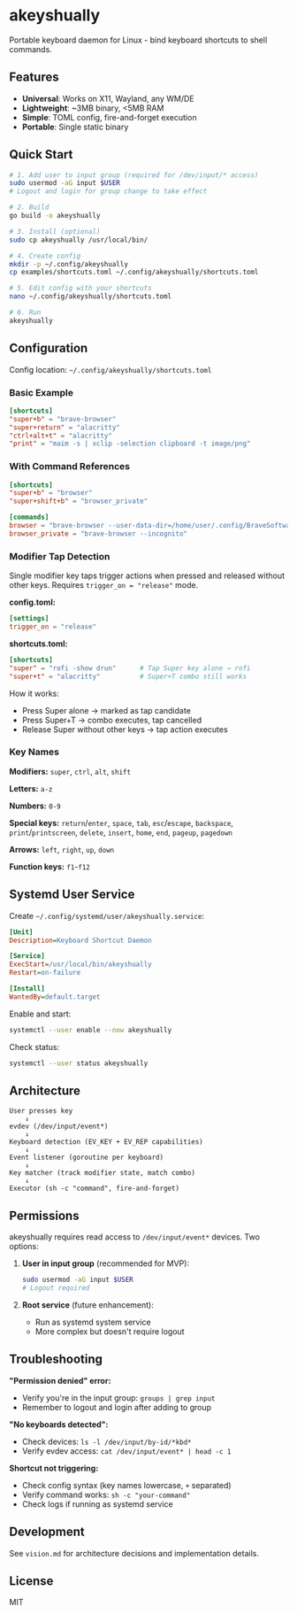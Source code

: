 # akeyshually

Portable keyboard daemon for Linux - bind keyboard shortcuts to shell commands.

## Features

- **Universal**: Works on X11, Wayland, any WM/DE
- **Lightweight**: ~3MB binary, <5MB RAM
- **Simple**: TOML config, fire-and-forget execution
- **Portable**: Single static binary

## Quick Start

```bash
# 1. Add user to input group (required for /dev/input/* access)
sudo usermod -aG input $USER
# Logout and login for group change to take effect

# 2. Build
go build -o akeyshually

# 3. Install (optional)
sudo cp akeyshually /usr/local/bin/

# 4. Create config
mkdir -p ~/.config/akeyshually
cp examples/shortcuts.toml ~/.config/akeyshually/shortcuts.toml

# 5. Edit config with your shortcuts
nano ~/.config/akeyshually/shortcuts.toml

# 6. Run
akeyshually
```

## Configuration

Config location: `~/.config/akeyshually/shortcuts.toml`

### Basic Example

```toml
[shortcuts]
"super+b" = "brave-browser"
"super+return" = "alacritty"
"ctrl+alt+t" = "alacritty"
"print" = "maim -s | xclip -selection clipboard -t image/png"
```

### With Command References

```toml
[shortcuts]
"super+b" = "browser"
"super+shift+b" = "browser_private"

[commands]
browser = "brave-browser --user-data-dir=/home/user/.config/BraveSoftware/default"
browser_private = "brave-browser --incognito"
```

### Modifier Tap Detection

Single modifier key taps trigger actions when pressed and released without other keys. Requires `trigger_on = "release"` mode.

**config.toml:**
```toml
[settings]
trigger_on = "release"
```

**shortcuts.toml:**
```toml
[shortcuts]
"super" = "rofi -show drun"      # Tap Super key alone → rofi
"super+t" = "alacritty"          # Super+T combo still works
```

How it works:
- Press Super alone → marked as tap candidate
- Press Super+T → combo executes, tap cancelled
- Release Super without other keys → tap action executes

### Key Names

**Modifiers:** `super`, `ctrl`, `alt`, `shift`

**Letters:** `a-z`

**Numbers:** `0-9`

**Special keys:** `return`/`enter`, `space`, `tab`, `esc`/`escape`, `backspace`, `print`/`printscreen`, `delete`, `insert`, `home`, `end`, `pageup`, `pagedown`

**Arrows:** `left`, `right`, `up`, `down`

**Function keys:** `f1`-`f12`

## Systemd User Service

Create `~/.config/systemd/user/akeyshually.service`:

```ini
[Unit]
Description=Keyboard Shortcut Daemon

[Service]
ExecStart=/usr/local/bin/akeyshually
Restart=on-failure

[Install]
WantedBy=default.target
```

Enable and start:

```bash
systemctl --user enable --now akeyshually
```

Check status:

```bash
systemctl --user status akeyshually
```

## Architecture

```
User presses key
    ↓
evdev (/dev/input/event*)
    ↓
Keyboard detection (EV_KEY + EV_REP capabilities)
    ↓
Event listener (goroutine per keyboard)
    ↓
Key matcher (track modifier state, match combo)
    ↓
Executor (sh -c "command", fire-and-forget)
```

## Permissions

akeyshually requires read access to `/dev/input/event*` devices. Two options:

1. **User in input group** (recommended for MVP):
   ```bash
   sudo usermod -aG input $USER
   # Logout required
   ```

2. **Root service** (future enhancement):
   - Run as systemd system service
   - More complex but doesn't require logout

## Troubleshooting

**"Permission denied" error:**
- Verify you're in the input group: `groups | grep input`
- Remember to logout and login after adding to group

**"No keyboards detected":**
- Check devices: `ls -l /dev/input/by-id/*kbd*`
- Verify evdev access: `cat /dev/input/event* | head -c 1`

**Shortcut not triggering:**
- Check config syntax (key names lowercase, `+` separated)
- Verify command works: `sh -c "your-command"`
- Check logs if running as systemd service

## Development

See `vision.md` for architecture decisions and implementation details.

## License

MIT
